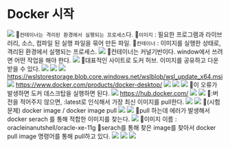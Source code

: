 # Docker 시작
![](../image/Pasted%20image%2020240503153209.png)
📌`컨테이너는 격리된 환경에서 실행되는 프로세스`다.
📌`이미지` : 필요한 프로그램과 라이브러리, 소스, 컴파일 된 실행 파일을 묶어 만든 파일.
📌`컨테이너` : 이미지를 실행한 상태로, 격리된 환경에서 실행되는 프로세스.
![](../image/Pasted%20image%2020240503153558.png)
📌컨테이너는 커널기반이다. window에서 쓰려면 어떤 작업을 해야 한다.
![](../image/Pasted%20image%2020240503153856.png)
📌대표적인 사이트로 도커 허브. 이미지를 공유하고 다운받을 수 있다.
![](../image/Pasted%20image%2020240503154013.png)
![](../image/Pasted%20image%2020240503154036.png)
![](../image/Pasted%20image%2020240503154822.png)
https://wslstorestorage.blob.core.windows.net/wslblob/wsl_update_x64.msi
![](../image/Pasted%20image%2020240503160154.png)
https://www.docker.com/products/docker-desktop/
![](../image/Pasted%20image%2020240503162448.png)
![](../image/Pasted%20image%2020240503162541.png)
![](../image/Pasted%20image%2020240503162711.png)
📌이 오류가 발생하면 도커 데스크탑을 실행하면 된다.
![](../image/Pasted%20image%2020240503162734.png)
https://hub.docker.com/
![](../image/Pasted%20image%2020240503163532.png)
![](../image/Pasted%20image%2020240503163646.png)
📌:버전을 적어주지 않으면, :latest로 인식해서 가장 최신 이미지를 pull한다.
![](../image/Pasted%20image%2020240503164014.png)
![](../image/Pasted%20image%2020240503164126.png)
📌(시험문제) docker image / docker image pull
![](../image/Pasted%20image%2020240503164314.png)
![](../image/Pasted%20image%2020240503164749.png)
📌pull 하는데 에러가 발생해서 docker serach 를 통해 적합한 이미지를 찾는다.
![](../image/Pasted%20image%2020240503170549.png)
📌이미지 이름 : oracleinanutshell/oracle-xe-11g
📌serach를 통해 찾은 image를 찾아서 docker pull image 명령어를 통해 pull하고 있다.
![](../image/Pasted%20image%2020240503170711.png)
![](../image/Pasted%20image%2020240503171020.png)
![](../image/Pasted%20image%2020240503171929.png)

